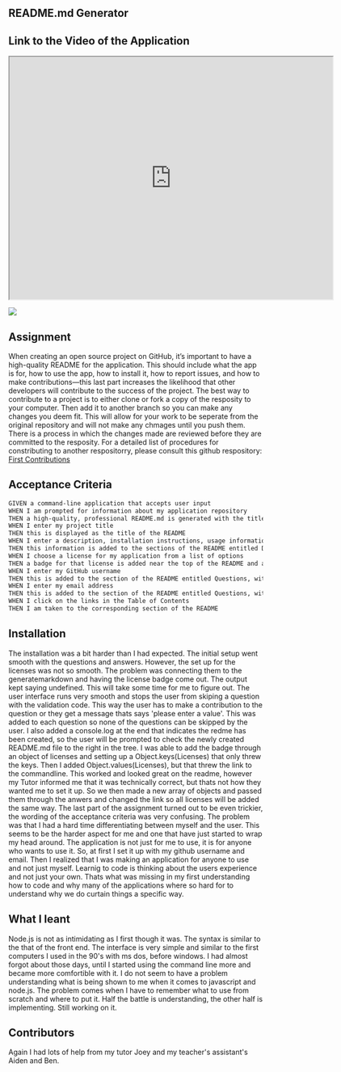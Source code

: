 
## README.md Generator

## Link to the Video of the Application
<iframe src="https://drive.google.com/file/d/1XtL8YLaH7eAoLDr3frwF1U7niK2zV6nc/preview" width="640" height="480"></iframe>

![](name-of-giphy.gif)

## Assignment 
When creating an open source project on GitHub, it’s important to have a high-quality README for the application. This should include what the app is for, how to use the app, how to install it, how to report issues, and how to make contributions&mdash;this last part increases the likelihood that other developers will contribute to the success of the project.
The best way to contribute to a project is to either clone or fork a copy of the resposity to your computer. Then add it to another branch so you can make any changes you deem fit. This will allow for your work to be seperate from the original repository and will not make any chmages until you push them. There is a process in which the changes made are reviewed before they are committed to the resposity. For a detailed list of procedures for constributing to another respositorry, please consult this github respository:
 <a href="https://github.com/firstcontributions/first-contributions">First Contributions</a>

## Acceptance Criteria
```md
GIVEN a command-line application that accepts user input
WHEN I am prompted for information about my application repository
THEN a high-quality, professional README.md is generated with the title of my project and sections entitled Description, Table of Contents, Installation, Usage, License, Contributing, Tests, and Questions
WHEN I enter my project title
THEN this is displayed as the title of the README
WHEN I enter a description, installation instructions, usage information, contribution guidelines, and test instructions
THEN this information is added to the sections of the README entitled Description, Installation, Usage, Contributing, and Tests
WHEN I choose a license for my application from a list of options
THEN a badge for that license is added near the top of the README and a notice is added to the section of the README entitled License that explains which license the application is covered under
WHEN I enter my GitHub username
THEN this is added to the section of the README entitled Questions, with a link to my GitHub profile
WHEN I enter my email address
THEN this is added to the section of the README entitled Questions, with instructions on how to reach me with additional questions
WHEN I click on the links in the Table of Contents
THEN I am taken to the corresponding section of the README
```
## Installation
The installation was a bit harder than I had expected. The initial setup went smooth with the questions and answers. However, the set up for the licenses was not so smooth. The problem was connecting them to the generatemarkdown and having the license badge come out. The output kept saying undefined. This will take some time for me to figure out. 
The user interface runs very smooth and stops the user from skiping a question with the validation code. This way the user has to make a contribution to the question or they get a message thats says 'please enter a value'. This was added to each question so none of the questions can be skipped by the user. I also added a console.log at the end that indicates the redme has been created, so the user will be prompted to check the newly created README.md file to the right in the tree. I was able to add the badge through an object of licenses and setting up a Object.keys(Licenses) that only threw the keys. Then I added Object.values(Licenses), but that threw the link to the commandline. This worked and looked great on the readme, however my Tutor informed me that it was technically correct, but thats not how they wanted me to set it up. So we then made a new array of objects and passed them through the anwers and changed the link so all licenses will be added the same way. The last part of the assignment turned out to be even trickier, the wording of the acceptance criteria was very confusing. The problem was that I had a hard time differentiating between myself and the user. This seems to be the harder aspect for me and one that have just started to wrap my head around. The application is not just for me to use, it is for anyone who wants to use it. So, at first I set it up with my github username and email. Then I realized that I was making an application for anyone to use and not just myself. Learnig to code is thinking about the users experience and not just your own. Thats what was missing in my first understanding how to code and why many of the applications where so hard for to understand why we do curtain things a specific way.

## What I leant 
Node.js is not as intimidating as I first though it was. The syntax is similar to the that of the front end. The interface is very simple and similar to the first computers I used in the 90's with ms dos, before windows. I had almost forgot about those days, until I started using the command line more and became more comfortible with it. I do not seem to have a problem understanding what is being shown to me when it comes to javascript and node.js. The problem comes when I have to remember what to use from scratch and where to put it. Half the battle is understanding, the other half is implementing. Still working on it. 

## Contributors 
Again I had lots of help from my tutor Joey and my teacher's assistant's Aiden and Ben. 




